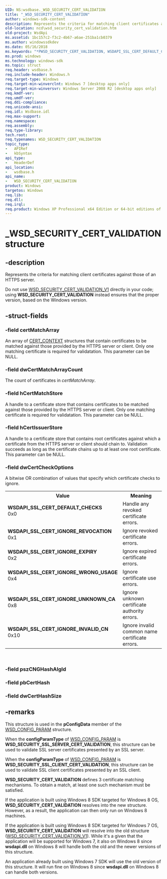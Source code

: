 ```yaml
---
UID: NS:wsdbase._WSD_SECURITY_CERT_VALIDATION
title: "_WSD_SECURITY_CERT_VALIDATION"
author: windows-sdk-content
description: Represents the criteria for matching client certificates against those of an HTTPS server.
old-location: ncd\wsd_security_cert_validation.htm
old-project: WsdApi
ms.assetid: 1bc157c2-f3c2-4b67-a6ae-251ba1cb0379
ms.author: windowssdkdev
ms.date: 05/16/2018
ms.keywords: "*PWSD_SECURITY_CERT_VALIDATION, WSDAPI_SSL_CERT_DEFAULT_CHECKS, WSDAPI_SSL_CERT_IGNORE_EXPIRY, WSDAPI_SSL_CERT_IGNORE_INVALID_CN, WSDAPI_SSL_CERT_IGNORE_REVOCATION, WSDAPI_SSL_CERT_IGNORE_UNKNOWN_CA, WSDAPI_SSL_CERT_IGNORE_WRONG_USAGE, WSD_SECURITY_CERT_VALIDATION, WSD_SECURITY_CERT_VALIDATION structure, _WSD_SECURITY_CERT_VALIDATION, ncd.wsd_security_cert_validation, wsdbase/WSD_SECURITY_CERT_VALIDATION"
ms.prod: windows
ms.technology: windows-sdk
ms.topic: struct
req.header: wsdbase.h
req.include-header: Windows.h
req.target-type: Windows
req.target-min-winverclnt: Windows 7 [desktop apps only]
req.target-min-winversvr: Windows Server 2008 R2 [desktop apps only]
req.kmdf-ver: 
req.umdf-ver: 
req.ddi-compliance: 
req.unicode-ansi: 
req.idl: Wsdbase.idl
req.max-support: 
req.namespace: 
req.assembly: 
req.type-library: 
tech.root: 
req.typenames: WSD_SECURITY_CERT_VALIDATION
topic_type:
-	APIRef
-	kbSyntax
api_type:
-	HeaderDef
api_location:
-	wsdbase.h
api_name:
-	WSD_SECURITY_CERT_VALIDATION
product: Windows
targetos: Windows
req.lib: 
req.dll: 
req.irql: 
req.product: Windows XP Professional x64 Edition or 64-bit editions of     Windows Server 2003
---
```


# _WSD_SECURITY_CERT_VALIDATION structure


## -description


Represents the criteria for matching client certificates against those of an HTTPS server.

Do not use <a href="https://msdn.microsoft.com/0889F47C-A7DA-4470-B373-412F6814FAB9">WSD_SECURITY_CERT_VALIDATION_V1</a> directly in your code; using <b>WSD_SECURITY_CERT_VALIDATION</b> instead ensures that the proper version, based on the Windows version.


## -struct-fields




### -field certMatchArray

An array of <a href="https://msdn.microsoft.com/f0a3200e-6541-423d-a4a3-595a31026eea">CERT_CONTEXT</a> structures that contain certificates to be matched against those provided by the HTTPS server or client.  Only one matching certificate is required for validatation.  This parameter can be NULL.


### -field dwCertMatchArrayCount

The count of certificates in <i>certMatchArray</i>.


### -field hCertMatchStore

A handle to a certificate store that contains certificates to be matched against those provided by the HTTPS server or client.  Only one matching certificate is required for validatation.  This parameter can be NULL.


### -field hCertIssuerStore

A handle to a certificate store that contains root certificates against which a certificate from the HTTPS server or client should chain to.  Validation succeeds as long as the certificate chains up to at least one root certificate.  This parameter can be NULL.


### -field dwCertCheckOptions

A bitwise OR combination of values that specify which certificate checks to ignore.

<table>
<tr>
<th>Value</th>
<th>Meaning</th>
</tr>
<tr>
<td width="40%"><a id="WSDAPI_SSL_CERT_DEFAULT_CHECKS"></a><a id="wsdapi_ssl_cert_default_checks"></a><dl>
<dt><b>WSDAPI_SSL_CERT_DEFAULT_CHECKS</b></dt>
<dt>0x0</dt>
</dl>
</td>
<td width="60%">
Handle any revoked certificate errors.

</td>
</tr>
<tr>
<td width="40%"><a id="WSDAPI_SSL_CERT_IGNORE_REVOCATION"></a><a id="wsdapi_ssl_cert_ignore_revocation"></a><dl>
<dt><b>WSDAPI_SSL_CERT_IGNORE_REVOCATION</b></dt>
<dt>0x1</dt>
</dl>
</td>
<td width="60%">
Ignore revoked certificate errors.

</td>
</tr>
<tr>
<td width="40%"><a id="WSDAPI_SSL_CERT_IGNORE_EXPIRY"></a><a id="wsdapi_ssl_cert_ignore_expiry"></a><dl>
<dt><b>WSDAPI_SSL_CERT_IGNORE_EXPIRY</b></dt>
<dt>0x2</dt>
</dl>
</td>
<td width="60%">
Ignore expired certificate errors.

</td>
</tr>
<tr>
<td width="40%"><a id="WSDAPI_SSL_CERT_IGNORE_WRONG_USAGE"></a><a id="wsdapi_ssl_cert_ignore_wrong_usage"></a><dl>
<dt><b>WSDAPI_SSL_CERT_IGNORE_WRONG_USAGE</b></dt>
<dt>0x4</dt>
</dl>
</td>
<td width="60%">
Ignore certificate use errors.

</td>
</tr>
<tr>
<td width="40%"><a id="WSDAPI_SSL_CERT_IGNORE_UNKNOWN_CA"></a><a id="wsdapi_ssl_cert_ignore_unknown_ca"></a><dl>
<dt><b>WSDAPI_SSL_CERT_IGNORE_UNKNOWN_CA</b></dt>
<dt>0x8</dt>
</dl>
</td>
<td width="60%">
Ignore unknown certificate authority errors.

</td>
</tr>
<tr>
<td width="40%"><a id="WSDAPI_SSL_CERT_IGNORE_INVALID_CN"></a><a id="wsdapi_ssl_cert_ignore_invalid_cn"></a><dl>
<dt><b>WSDAPI_SSL_CERT_IGNORE_INVALID_CN</b></dt>
<dt>0x10</dt>
</dl>
</td>
<td width="60%">
Ignore invalid common name certificate errors.

</td>
</tr>
</table>
 


### -field pszCNGHashAlgId

 


### -field pbCertHash

 


### -field dwCertHashSize

 




## -remarks



This structure is used in the <b>pConfigData</b> member of the <a href="https://msdn.microsoft.com/58dc3e11-586e-4185-b1d0-4249b4bfb252">WSD_CONFIG_PARAM</a> structure. 

When the <b>configParamType</b> of <a href="https://msdn.microsoft.com/58dc3e11-586e-4185-b1d0-4249b4bfb252">WSD_CONFIG_PARAM</a> is <b>WSD_SECURITY_SSL_SERVER_CERT_VALIDATION</b>, this structure can be used to validate SSL server certificates presented by an SSL server.



When the <b>configParamType</b> of <a href="https://msdn.microsoft.com/58dc3e11-586e-4185-b1d0-4249b4bfb252">WSD_CONFIG_PARAM</a> is <b>WSD_SECURITY_SSL_CLIENT_CERT_VALIDATION</b>, this structure can be used to validate SSL client certificates presented by an SSL client.

<b>WSD_SECURITY_CERT_VALIDATION</b> defines 3 certificate matching mechanisms.  To obtain a match, at least one such mechanism must be satisfied.

If the application is built using Windows 8 SDK targeted for Windows 8 OS, <b>WSD_SECURITY_CERT_VALIDATION</b> resolves into the new structure. However, as a result, the application can then only run on Windows 8 machines.

If the application is built using Windows 8 SDK targeted for Windows 7 OS, <b>WSD_SECURITY_CERT_VALIDATION</b> will resolve into the old structure (<a href="https://msdn.microsoft.com/0889F47C-A7DA-4470-B373-412F6814FAB9">WSD_SECURITY_CERT_VALIDATION_V1</a>). While it's a given that the application will be supported for Windows 7, it also  on Windows 8 since <b>wsdapi.dll</b> on Windows 8 will handle both the old and the newer versions of this structure.

An application already built using Windows 7 SDK will use the old version of this structure. It will run fine on Windows 8 since <b>wsdapi.dll</b> on Windows 8 can handle both versions.




